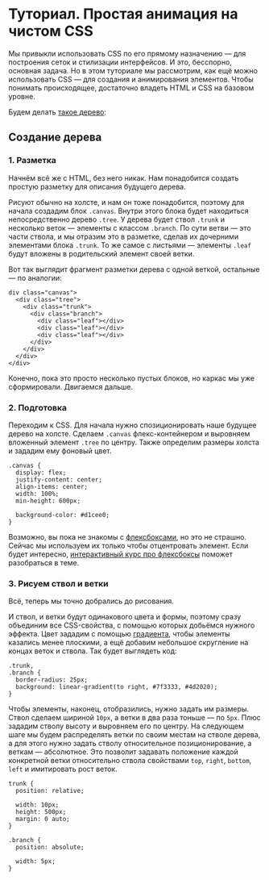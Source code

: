 # Туториал. Простая анимация на чистом CSS

Мы привыкли использовать CSS по его прямому назначению — для построения сеток и стилизации интерфейсов. И это, бесспорно, основная задача. Но в этом туториале мы рассмотрим, как ещё можно использовать CSS — для создания и анимирования элементов. Чтобы понимать происходящее, достаточно владеть HTML и CSS на базовом уровне.

Будем делать [такое дерево](https://codepen.io/sasha-sm/pen/VwLMQdK):

## Создание дерева

### 1. Разметка

Начнём всё же с HTML, без него никак. Нам понадобится создать простую разметку для описания будущего дерева.

Рисуют обычно на холсте, и нам он тоже понадобится, поэтому для начала создадим блок `.canvas`. Внутри этого блока будет находиться непосредственно дерево `.tree`. У дерева будет ствол `.trunk` и несколько веток — элементы с классом `.branch`. По сути ветви — это части ствола, и мы отразим это в разметке, сделав их дочерними элементами блока `.trunk`. То же самое с листьями — элементы `.leaf` будут вложены в родительский элемент своей ветки.

Вот так выглядит фрагмент разметки дерева с одной веткой, остальные — по аналогии:

```
div class="canvas">
  <div class="tree">
    <div class="trunk">
      <div class="branch">
        <div class="leaf"></div>
        <div class="leaf"></div>
        <div class="leaf"></div>
      </div>
    </div>
  </div>
</div>
```

Конечно, пока это просто несколько пустых блоков, но каркас мы уже сформировали. Двигаемся дальше.

### 2. Подготовка

Переходим к CSS. Для начала нужно спозиционировать наше будущее дерево на холсте. Сделаем `.canvas` флекс-контейнером и выровняем вложенный элемент `.tree` по центру. Также определим размеры холста и зададим ему фоновый цвет.

```
.canvas {
  display: flex;
  justify-content: center;
  align-items: center;
  width: 100%;
  min-height: 600px;

  background-color: #d1cee0;
}
```

Возможно, вы пока не знакомы с [флексбоксами](https://developer.mozilla.org/ru/docs/Web/CSS/CSS_Flexible_Box_Layout/Basic_Concepts_of_Flexbox), но это не страшно. Сейчас мы используем их только чтобы отцентровать элемент. Если будет интересно, [интерактивный курс про флексбоксы](https://htmlacademy.ru/courses/96) поможет разобраться в теме.

### 3. Рисуем ствол и ветки

Всё, теперь мы точно добрались до рисования.

И ствол, и ветки будут одинакового цвета и формы, поэтому сразу объединим все CSS-свойства, с помощью которых добьёмся нужного эффекта. Цвет зададим с помощью [градиента](https://developer.mozilla.org/en-US/docs/Web/CSS/linear-gradient), чтобы элементы казались менее плоскими, а ещё добавим небольшое скругление на концах веток и ствола. Так будет выглядеть код:

```
.trunk,
.branch {
  border-radius: 25px;
  background: linear-gradient(to right, #7f3333, #4d2020);
}
```

Чтобы элементы, наконец, отобразились, нужно задать им размеры. Ствол сделаем шириной `10px`, а ветки в два раза тоньше — по `5px`. Плюс зададим стволу высоту и выровняем его по центру. На следующем шаге мы будем распределять ветки по своим местам на стволе дерева, а для этого нужно задать стволу относительное позиционирование, а веткам — абсолютное. Это позволит задавать положение каждой конкретной ветки относительно ствола свойствами `top`, `right`, `bottom`, `left` и имитировать рост веток.

```
trunk {
  position: relative;
  
  width: 10px;
  height: 500px;
  margin: 0 auto;
}

.branch {
  position: absolute;
  
  width: 5px;
}
```